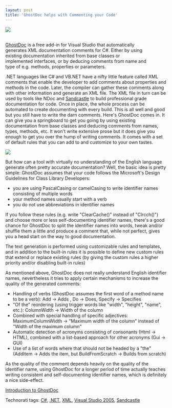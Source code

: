 ```yaml
---
layout: post
title: 'GhostDoc helps with Commenting your Code'
---
```

![](http://s3.amazonaws.com/BlueOnionSoftware/Blog/GhostDoc.png)<summary>  
[GhostDoc](http://www.roland-weigelt.de/ghostdoc/) is a free add-in for Visual Studio that automatically  
generates XML documentation comments for C#. Either by using   
existing documentation inherited from base classes or   
implemented interfaces, or by deducing comments from name and  
type of e.g. methods, properties or parameters.  
</summary>

.NET languages like C# and VB.NET have a nifty little feature called XML comments that enable the developer to add comments about properties and methods in the code. Later, the compiler can gather these comments along with other information and generate an XML file. The XML file in turn can be used by tools like NDoc and [Sandcastle](http://blogs.msdn.com/sandcastle/) to build professional grade documentation for code. Once in place, the whole process can be automated to create documenting with every build. This is all well and good but you still have to write the darn comments. Here's GhostDoc comes in. It can give you a springboard to get you going by using existing documentation from base classes and deducing comments from names, types, methods, etc. It won't write extensive prose but it does give you enough to get you over the hump of writing comments. It comes with a set of default rules that you can add to and customize to your own tastes.

![](http://s3.amazonaws.com/BlueOnionSoftware/Blog/ghostdocconfig.png)

But how can a tool with virtually no understanding of the English language generate often pretty accurate documentation? Well, the basic idea is pretty simple: GhostDoc assumes that your code follows the Microsoft's Design Guidelines for Class Library Developers: 

  * you are using PascalCasing or camelCasing to write identifier names consisting of multiple words 
  * your method names usually start with a verb 
  * you do not use abbreviations in identifier names 

If you follow these rules (e.g. write "ClearCache()" instead of "Clrcch()") and choose more or less self-documenting identifier names, there's a good chance for GhostDoc to split the identifier names into words, tweak and/or shuffle them a little and produce a comment that, while not perfect, gives you a head start on the way to good documentation. 

The text generation is performed using customizable rules and templates, and in addition to the built-in rules it is possible to define new custom rules that extend or replace existing rules (by giving the custom rules a higher priority and/or disabling built-in rules) 

As mentioned above, GhostDoc does not really understand English identifier names, nevertheless it tries to apply certain mechanisms to increase the quality of the generated comments: 

  * Handling of verbs (GhostDoc assumes the first word of a method name to be a verb): Add -> Adds , Do -> Does, Specify -> Specifies 
  * "Of the" reordering (using trigger words like "width", "height", "name", etc.): ColumnWidth -> Width of the column 
  * Combined with special handling of specific adjectives: MaximumColumnWidth -> "Maximum width of the column" instead of "Width of the maximum column" 
  * Automatic detection of acronyms consisting of consonants (Html -> HTML), combined with a list-based approach for other acronyms (Gui -> GUI) 
  * Use of a list of words where that should not be headed by a "the" (AddItem -> Adds the item, but BuildFromScratch -> Builds from scratch) 

As the quality of the comment depends heavily on the quality of the identifier name, using GhostDoc for a longer period of time actually teaches writing consistent and self-documenting identifier names, which is definitely a nice side-effect.

[Introduction to GhostDoc](http://dotnetslackers.com/articles/vs_addin/Introduction_ghostdoc.aspx)[ ](http://dotnetslackers.com/articles/vs_addin/Introduction_ghostdoc.aspx)

Technorati tags: [C#](http://technorati.com/tags/C#), [.NET](http://technorati.com/tags/.NET), [XML](http://technorati.com/tags/XML), [Visual Studio 2005](http://technorati.com/tags/Visual%20Studio%202005), [Sandcastle](http://technorati.com/tags/Sandcastle)
